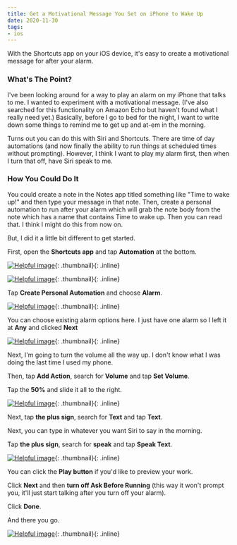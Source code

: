 ```yaml
---
title: Get a Motivational Message You Set on iPhone to Wake Up
date: 2020-11-30
tags:
- ios
---
```

With the Shortcuts app on your iOS device, it's easy to create a motivational message for after your alarm.

<!--more-->

### What's The Point?

I've been looking around for a way to play an alarm on my iPhone that talks to me. I wanted to experiment with a motivational message. (I've also searched for this functionality on Amazon Echo but haven't found what I really need yet.)  Basically, before I go to bed for the night, I want to write down some things to remind me to get up and at-em in the morning.

Turns out you can do this with Siri and Shortcuts.  There are time of day automations (and now finally the ability to run things at scheduled times without prompting).  However, I think I want to play my alarm first, then when I turn that off, have Siri speak to me.

### How You Could Do It

You could create a note in the Notes app titled something like "Time to wake up!" and then type your message in that note.  Then, create a personal automation to run after your alarm which will grab the note body from the note which has a name that contains Time to wake up. Then you can read that. I think I might do this from now on.

But, I did it a little bit different to get started.

First, open the **Shortcuts app** and tap **Automation** at the bottom.

[![Helpful image](/uploads/2020/iosalarm1.png)](/uploads/2020/ios-alarm1.png){: .thumbnail}{: .inline}

[![Helpful image](/uploads/2020/iosalarm2.png)](/uploads/2020/ios-alarm2.png){: .thumbnail}{: .inline}

Tap **Create Personal Automation** and choose **Alarm**.

[![Helpful image](/uploads/2020/iosalarm3.png)](/uploads/2020/ios-alarm3.png){: .thumbnail}{: .inline}

You can choose existing alarm options here.  I just have one alarm so I left it at **Any** and clicked **Next**

[![Helpful image](/uploads/2020/iosalarm4.png)](/uploads/2020/ios-alarm4.png){: .thumbnail}{: .inline}

Next, I'm going to turn the volume all the way up. I don't know what I was doing the last time I used my phone.

Then, tap **Add Action**,  search for **Volume** and tap **Set Volume**.

Tap the **50%** and slide it all to the right.

[![Helpful image](/uploads/2020/iosalarm5.png)](/uploads/2020/ios-alarm5.png){: .thumbnail}{: .inline}

Next, tap **the plus sign**, search for **Text** and tap **Text**.

Next, you can type in whatever you want Siri to say in the morning.

Tap **the plus sign**, search for **speak** and tap **Speak Text**.

[![Helpful image](/uploads/2020/iosalarm6.png)](/uploads/2020/ios-alarm6.png){: .thumbnail}{: .inline}

You can click the **Play button** if you'd like to preview your work.

Click **Next** and then **turn off Ask Before Running** (this way it won't prompt you, it'll just start talking after you turn off your alarm).

Click **Done**.

And there you go.

[![Helpful image](/uploads/2020/iosalarm7.png)](/uploads/2020/ios-alarm7.png){: .thumbnail}{: .inline}
